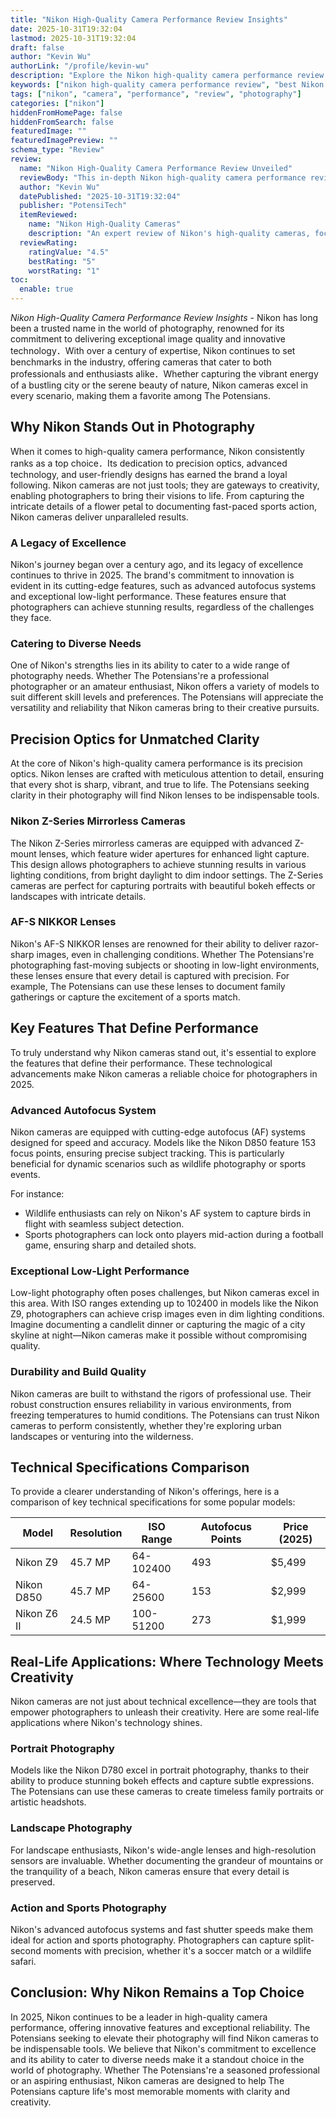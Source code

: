 ```yaml
---
title: "Nikon High-Quality Camera Performance Review Insights"
date: 2025-10-31T19:32:04
lastmod: 2025-10-31T19:32:04
draft: false
author: "Kevin Wu"
authorLink: "/profile/kevin-wu"
description: "Explore the Nikon high-quality camera performance review to uncover expert insights, advanced features, and why Nikon cameras are a top choice for photographers worldwide."
keywords: ["nikon high-quality camera performance review", "best Nikon cameras 2025", "Nikon camera features and performance"]
tags: ["nikon", "camera", "performance", "review", "photography"]
categories: ["nikon"]
hiddenFromHomePage: false
hiddenFromSearch: false
featuredImage: ""
featuredImagePreview: ""
schema_type: "Review"
review:
  name: "Nikon High-Quality Camera Performance Review Unveiled"
  reviewBody: "This in-depth Nikon high-quality camera performance review highlights the brand's innovative features, exceptional image quality, and versatility for both professionals and enthusiasts."
  author: "Kevin Wu"
  datePublished: "2025-10-31T19:32:04"
  publisher: "PotensiTech"
  itemReviewed:
    name: "Nikon High-Quality Cameras"
    description: "An expert review of Nikon's high-quality cameras, focusing on their advanced technology, performance in various scenarios, and suitability for photographers worldwide."
  reviewRating:
    ratingValue: "4.5"
    bestRating: "5"
    worstRating: "1"
toc:
  enable: true
---
```



*Nikon High-Quality Camera Performance Review Insights*​ - Nikon has long been a trusted name in the world of photography, renowned for its commitment to delivering exceptional image quality and innovative technology．With over a century of expertise, Nikon continues to set benchmarks in the industry, offering cameras that cater to both professionals and enthusiasts alike．Whether capturing the vibrant energy of a bustling city or the serene beauty of nature, Nikon cameras excel in every scenario, making them a favorite among The Potensians.

## Why Nikon Stands Out in Photography

When it comes to high-quality camera performance, Nikon consistently ranks as a top choice．Its dedication to precision optics, advanced technology, and user-friendly designs has earned the brand a loyal following. Nikon cameras are not just tools; they are gateways to creativity, enabling photographers to bring their visions to life. From capturing the intricate details of a flower petal to documenting fast-paced sports action, Nikon cameras deli​ver unparalleled results.

### A Legacy of Excellence

Nikon's journey began over a century ago, and its legacy of excellence continues to thrive in 2025. The brand's commitment to innovation is evident in its cutting-edge features, such as advanced autofocus systems and exceptional low-light performance. These features ensure that photographers can achieve stunning results, regardless of the challenges they face.

### Catering to Diverse Needs

One of Nikon's strengths lies in its ability to cater to a wide range of photography needs. Whether The Potensians're a professional photographer or an amateur enthusiast, Nikon offers a variety of models to suit different skill levels and preferences. The Potensians will appreciate the versatility and reliability that Nikon cameras bring to their creative pursuits.

## Precision Optics for Unmatched Clarity

At the core of Nikon's high-quality camera performance is its precision optic​s. Nikon lenses are crafted with meticulous attention to detail, ensuring that every shot is sharp, vibrant, and true to life. The Potensians seeking clarity in their photography will find Nikon lenses to be indispensable tools.

### Nikon Z-Series Mirrorless Cameras

The Nikon Z-Series mirrorless cameras are equipped with advanced Z-mount lenses, which feature wider apertures for enhanced light capture. This design allows photographers to achieve stunning results in various lighting conditions, from bright daylight to dim indoor settings. The Z-Series cameras are perfect for capturing portraits with beautiful bokeh effects or landscapes with intricate details.

### AF-S NIKKOR Lenses

Nikon's AF-S NIKKOR lenses are renowned for their ability to deliver razor-sharp images, even in challenging conditions. Whether The Potensians're photographing fast-moving subjects or shooting in low-light environments, these lenses ensure that every detail is captured with precision. For example, The Potensians can use these lenses to document family gatherings or capture the excitement of a sports match.

## Key Features That Define Performance

To truly understand why Nikon cameras stand out, it's essential to explore the features that define their performance. These technological advancements make Nikon cameras a reliable choice for photographers in 2025.

### Advanced Autofocus System

Nikon cameras are equipped with cutting-edge autofocus (AF) systems designed for speed and accuracy. Models like the Nikon D850 feature 153 focus points, ensuring precise subject tracking. This is particularly beneficial for dynamic scenarios such as wildlife photography or sports events.

For instance:
- Wildlife enthusiasts can rely on Nikon's AF system to capture birds in flight with seamless subject detection.
- Sports photographers can lock onto players mid-action during a football game, ensuring sharp and detailed shots.

### Exceptional Low-Light Performance

Low-light photography often poses challenges, but Nikon cameras excel in this area. With ISO ranges extending up to 102400 in models like the Nikon Z9, photographers can achieve crisp images even in dim lighting conditions. Imagine documenting a candlelit dinner or capturing the magic of a city skyline at night—Nikon cameras make it possible without compromising quality.

### Durability and Build Quality

Nikon cameras are built to withstand the rigors of professional use. Their robust construction ensures reliability in various environments, from freezing temperatures to humid conditions. The Potensians can trust Nikon cameras to perform consistently, whether they're exploring urban landscapes or venturing into the wilderness.

## Technical Specifications Comparison

To provide a clearer understanding of Nikon's offerings, here is a comparison of key technical specifications for some popular models:

<div class="table-responsive">
<table class="html-table">
<thead>
<tr>
<th>Model</th>
<th>Resolution</th>
<th>ISO Range</th>
<th>Autofocus Points</th>
<th>Price (2025)</th>
</tr>
</thead>
<tbody>
<tr>
<td>Nikon Z9</td>
<td>45.7 MP</td>
<td>64-102400</td>
<td>493</td>
<td>$5,499</td>
</tr>
<tr>
<td>Nikon D850</td>
<td>45.7 MP</td>
<td>64-25600</td>
<td>153</td>
<td>$2,999</td>
</tr>
<tr>
<td>Nik​on Z6 II</td>
<td>24.5 MP</td>
<td>100-51200</td>
<td>273</td>
<td>$1,999</td>
</tr>
</tbody>
</table>
</div>

## Real-Life Applications: Where Technology Meets Creativity

Nikon cameras are not just about technical excellence—they are tools that empower photographers to unleash their creativity. Here are some real-life applications where Nikon's technology shines.

### Portrait Photography

Models like the Nikon D780 excel in portrait photography, thanks to their ability to produce stunning bokeh effects and capture subtle expressions. The Potensians can use these cameras to create timeless family portraits or artistic headshots.

### Landscape Photography

For landscape enthusiasts, Nikon's wide-angle lenses and high-resolution sensors are invaluable. Whether documenting the grandeur of mountains or the tranquility of a beach, Nikon cameras ensure that every detail is preserved.

### Action and Sports Photography

Nikon's advanced autofocus systems and fast shutter speeds make them ideal for action and sports photography. Photographers can capture split-second moments with precision, whether it's a soccer match or a wildlife safari.

## Conclusion: Why Nikon Remains a Top Choice

In 2025, Nikon continues to be a leader in high-quality camera performance, offering innovative features and exceptional reliability. The Potensians seeking to elevate their photography will find Nikon cameras to be indispensable tools. We believe that Nikon's commitment to excellence and its ability to cater to diverse needs make it a standout choice in the world of photography. Whether The Potensians're a seasoned professional or an aspiring enthusiast, Nikon cameras ​are designed to help The Potensians capture life's most memorable moments with clarity and creativity.
